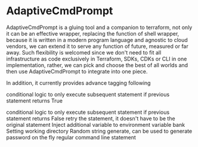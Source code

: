 # AdaptiveCmdPrompt 

AdaptiveCmdPrompt is a gluing tool and a companion to terraform, not only it can be an effective wrapper, replacing the function of shell wrapper, because it is written in a modern program language and agnostic to cloud vendors, we can extend it to serve any function of future, measured or far away.  Such flexibility is welcomed since we don't need to fit all infrastructure as code exclusively in Terraform, SDKs, CDKs or CLI in one implementation, rather, we can pick and choose the best of all worlds and then use AdaptiveCmdPrompt to integrate into one piece.  

In addition, it currently provides advance tagging following 

<IF> conditional logic to only execute subsequent statement if previous statement returns True
  
  
  
<IFNOT> conditional logic to only execute subsequent statement if previous statement returns False
<RETRY> retry the statement, it doesn't have to be the original statement
<EXPORT> Inject additional variable to environment variable bank
<WORKDIR> Setting working directory
<RSTR> Random string generate, can be used to generate password on the fly
<COMMAND> regular command line statement








